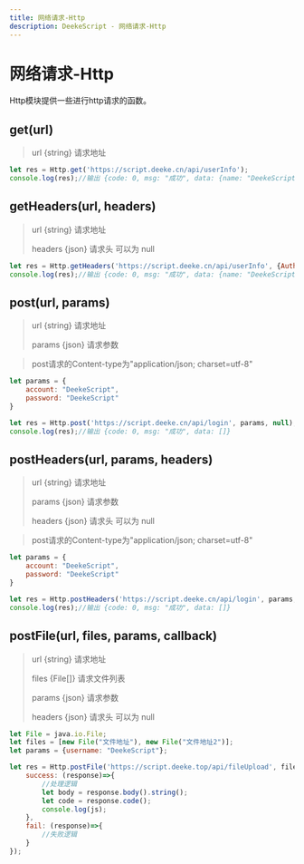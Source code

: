 ```yaml
---
title: 网络请求-Http
description: DeekeScript - 网络请求-Http
---
```


# 网络请求-Http

Http模块提供一些进行http请求的函数。

## get(url)
> url {string} 请求地址
> 

```javascript
let res = Http.get('https://script.deeke.cn/api/userInfo');
console.log(res);//输出 {code: 0, msg: "成功", data: {name: "DeekeScript", weixin: "DeekeScript"}}
```

## getHeaders(url, headers)
> url {string} 请求地址
>
> headers {json} 请求头 可以为 null

```javascript
let res = Http.getHeaders('https://script.deeke.cn/api/userInfo', {Authorization: "Bearer 9|3423432432424234"});
console.log(res);//输出 {code: 0, msg: "成功", data: {name: "DeekeScript", weixin: "DeekeScript"}}
```

## post(url, params)
> url {string} 请求地址
> 
> params {json} 请求参数
> 

> post请求的Content-type为"application/json; charset=utf-8"

```javascript
let params = {
    account: "DeekeScript",
    password: "DeekeScript"
}

let res = Http.post('https://script.deeke.cn/api/login', params, null);
console.log(res);//输出 {code: 0, msg: "成功", data: []}
```

## postHeaders(url, params, headers)
> url {string} 请求地址
> 
> params {json} 请求参数
> 
> headers {json} 请求头 可以为 null

> post请求的Content-type为"application/json; charset=utf-8"

```javascript
let params = {
    account: "DeekeScript",
    password: "DeekeScript"
}

let res = Http.postHeaders('https://script.deeke.cn/api/login', params, {"Content-type": "application/json; charset=utf-8"});
console.log(res);//输出 {code: 0, msg: "成功", data: []}
```

## postFile(url, files, params, callback)
> url {string} 请求地址
> 
> files {File[]}  请求文件列表
> 
> params {json} 请求参数
> 
> headers {json} 请求头 可以为 null

```javascript
let File = java.io.File;
let files = [new File("文件地址"), new File("文件地址2")];
let params = {username: "DeekeScript"};

let res = Http.postFile('https://script.deeke.top/api/fileUpload', files, params, {
    success: (response)=>{
        //处理逻辑
        let body = response.body().string();
        let code = response.code();
        console.log(js);
    },
    fail: (response)=>{
        //失败逻辑
    }
});
```
